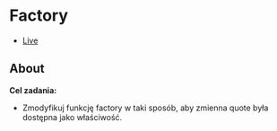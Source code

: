 # Factory

- [Live](https://onion-kamil.github.io/js-training/factory/)

## About

**Cel zadania:**

- Zmodyfikuj funkcję factory w taki sposób, aby zmienna quote była dostępna jako właściwość.
